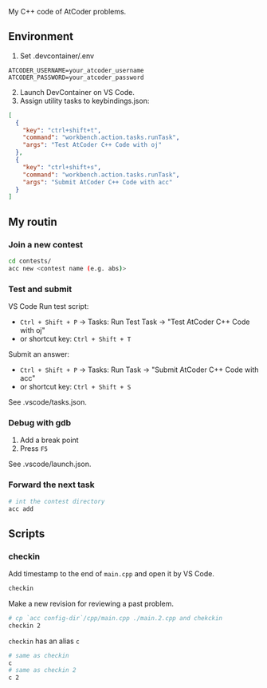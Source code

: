 My C++ code of AtCoder problems.

## Environment

1. Set .devcontainer/.env

```shell
ATCODER_USERNAME=your_atcoder_username
ATCODER_PASSWORD=your_atcoder_password
```

2. Launch DevContainer on VS Code.
3. Assign utility tasks to keybindings.json:

```json
[
  {
    "key": "ctrl+shift+t",
    "command": "workbench.action.tasks.runTask",
    "args": "Test AtCoder C++ Code with oj"
  },
  {
    "key": "ctrl+shift+s",
    "command": "workbench.action.tasks.runTask",
    "args": "Submit AtCoder C++ Code with acc"
  }
]
```

## My routin

### Join a new contest

```bash
cd contests/
acc new <contest name (e.g. abs)>
```

### Test and submit

VS Code
Run test script:

- `Ctrl + Shift + P` -> Tasks: Run Test Task -> "Test AtCoder C++ Code with oj"
- or shortcut key: `Ctrl + Shift + T`

Submit an answer:

- `Ctrl + Shift + P` -> Tasks: Run Task -> "Submit AtCoder C++ Code with acc"
- or shortcut key: `Ctrl + Shift + S`

See .vscode/tasks.json.

### Debug with gdb

1. Add a break point
2. Press `F5`

See .vscode/launch.json.

### Forward the next task

```bash
# int the contest directory
acc add
```

## Scripts

### checkin

Add timestamp to the end of `main.cpp` and open it by VS Code.

```bash
checkin
```

Make a new revision for reviewing a past problem.

```bash
# cp `acc config-dir`/cpp/main.cpp ./main.2.cpp and chekckin
checkin 2
```

`checkin` has an alias `c`

```bash
# same as checkin
c
# same as checkin 2
c 2
```
